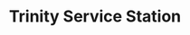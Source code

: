 ---
title: "Trinity Service Station"
url: /chelmsford/trinity-service-station/
shop: Autowerkstatt
---